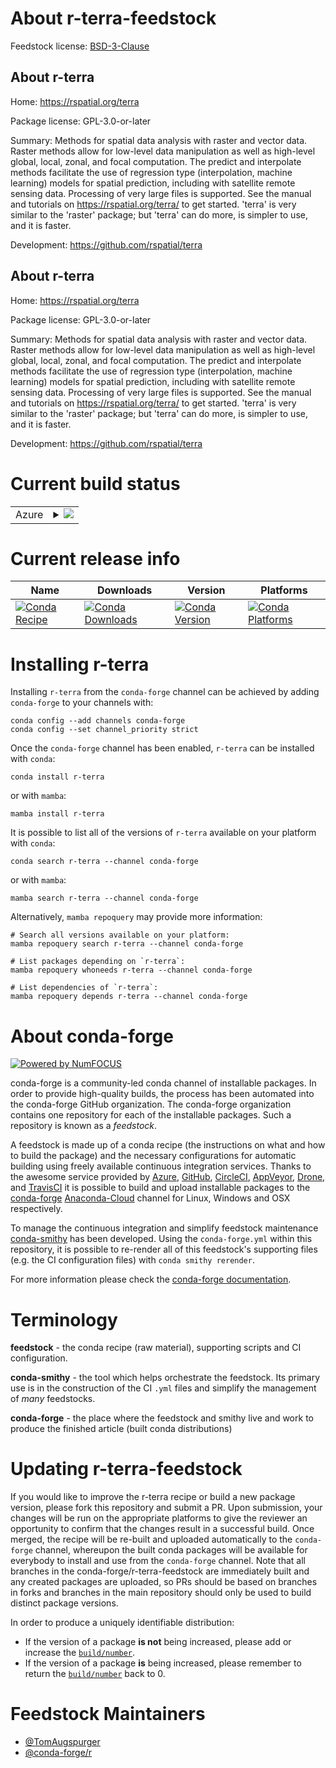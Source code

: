 About r-terra-feedstock
=======================

Feedstock license: [BSD-3-Clause](https://github.com/conda-forge/r-terra-feedstock/blob/main/LICENSE.txt)


About r-terra
-------------

Home: https://rspatial.org/terra

Package license: GPL-3.0-or-later

Summary: Methods for spatial data analysis with raster and vector data. Raster methods allow for low-level data manipulation as well as high-level global, local, zonal, and focal computation. The predict and interpolate methods facilitate the use of regression type (interpolation, machine learning) models for spatial prediction, including with satellite remote sensing data. Processing of very large files is supported. See the manual and tutorials on <https://rspatial.org/terra/> to get started. 'terra' is very similar to the 'raster' package; but 'terra' can do more, is simpler to use, and it is faster.

Development: https://github.com/rspatial/terra

About r-terra
-------------

Home: https://rspatial.org/terra

Package license: GPL-3.0-or-later

Summary: Methods for spatial data analysis with raster and vector data. Raster methods allow for low-level data manipulation as well as high-level global, local, zonal, and focal computation. The predict and interpolate methods facilitate the use of regression type (interpolation, machine learning) models for spatial prediction, including with satellite remote sensing data. Processing of very large files is supported. See the manual and tutorials on <https://rspatial.org/terra/> to get started. 'terra' is very similar to the 'raster' package; but 'terra' can do more, is simpler to use, and it is faster.

Development: https://github.com/rspatial/terra

Current build status
====================


<table>
    
  <tr>
    <td>Azure</td>
    <td>
      <details>
        <summary>
          <a href="https://dev.azure.com/conda-forge/feedstock-builds/_build/latest?definitionId=12694&branchName=main">
            <img src="https://dev.azure.com/conda-forge/feedstock-builds/_apis/build/status/r-terra-feedstock?branchName=main">
          </a>
        </summary>
        <table>
          <thead><tr><th>Variant</th><th>Status</th></tr></thead>
          <tbody><tr>
              <td>linux_64_r_base4.2</td>
              <td>
                <a href="https://dev.azure.com/conda-forge/feedstock-builds/_build/latest?definitionId=12694&branchName=main">
                  <img src="https://dev.azure.com/conda-forge/feedstock-builds/_apis/build/status/r-terra-feedstock?branchName=main&jobName=linux&configuration=linux%20linux_64_r_base4.2" alt="variant">
                </a>
              </td>
            </tr><tr>
              <td>linux_64_r_base4.3</td>
              <td>
                <a href="https://dev.azure.com/conda-forge/feedstock-builds/_build/latest?definitionId=12694&branchName=main">
                  <img src="https://dev.azure.com/conda-forge/feedstock-builds/_apis/build/status/r-terra-feedstock?branchName=main&jobName=linux&configuration=linux%20linux_64_r_base4.3" alt="variant">
                </a>
              </td>
            </tr><tr>
              <td>linux_aarch64_r_base4.2</td>
              <td>
                <a href="https://dev.azure.com/conda-forge/feedstock-builds/_build/latest?definitionId=12694&branchName=main">
                  <img src="https://dev.azure.com/conda-forge/feedstock-builds/_apis/build/status/r-terra-feedstock?branchName=main&jobName=linux&configuration=linux%20linux_aarch64_r_base4.2" alt="variant">
                </a>
              </td>
            </tr><tr>
              <td>linux_aarch64_r_base4.3</td>
              <td>
                <a href="https://dev.azure.com/conda-forge/feedstock-builds/_build/latest?definitionId=12694&branchName=main">
                  <img src="https://dev.azure.com/conda-forge/feedstock-builds/_apis/build/status/r-terra-feedstock?branchName=main&jobName=linux&configuration=linux%20linux_aarch64_r_base4.3" alt="variant">
                </a>
              </td>
            </tr><tr>
              <td>linux_ppc64le_r_base4.2</td>
              <td>
                <a href="https://dev.azure.com/conda-forge/feedstock-builds/_build/latest?definitionId=12694&branchName=main">
                  <img src="https://dev.azure.com/conda-forge/feedstock-builds/_apis/build/status/r-terra-feedstock?branchName=main&jobName=linux&configuration=linux%20linux_ppc64le_r_base4.2" alt="variant">
                </a>
              </td>
            </tr><tr>
              <td>linux_ppc64le_r_base4.3</td>
              <td>
                <a href="https://dev.azure.com/conda-forge/feedstock-builds/_build/latest?definitionId=12694&branchName=main">
                  <img src="https://dev.azure.com/conda-forge/feedstock-builds/_apis/build/status/r-terra-feedstock?branchName=main&jobName=linux&configuration=linux%20linux_ppc64le_r_base4.3" alt="variant">
                </a>
              </td>
            </tr><tr>
              <td>osx_64_r_base4.2</td>
              <td>
                <a href="https://dev.azure.com/conda-forge/feedstock-builds/_build/latest?definitionId=12694&branchName=main">
                  <img src="https://dev.azure.com/conda-forge/feedstock-builds/_apis/build/status/r-terra-feedstock?branchName=main&jobName=osx&configuration=osx%20osx_64_r_base4.2" alt="variant">
                </a>
              </td>
            </tr><tr>
              <td>osx_64_r_base4.3</td>
              <td>
                <a href="https://dev.azure.com/conda-forge/feedstock-builds/_build/latest?definitionId=12694&branchName=main">
                  <img src="https://dev.azure.com/conda-forge/feedstock-builds/_apis/build/status/r-terra-feedstock?branchName=main&jobName=osx&configuration=osx%20osx_64_r_base4.3" alt="variant">
                </a>
              </td>
            </tr><tr>
              <td>osx_arm64_r_base4.2</td>
              <td>
                <a href="https://dev.azure.com/conda-forge/feedstock-builds/_build/latest?definitionId=12694&branchName=main">
                  <img src="https://dev.azure.com/conda-forge/feedstock-builds/_apis/build/status/r-terra-feedstock?branchName=main&jobName=osx&configuration=osx%20osx_arm64_r_base4.2" alt="variant">
                </a>
              </td>
            </tr><tr>
              <td>osx_arm64_r_base4.3</td>
              <td>
                <a href="https://dev.azure.com/conda-forge/feedstock-builds/_build/latest?definitionId=12694&branchName=main">
                  <img src="https://dev.azure.com/conda-forge/feedstock-builds/_apis/build/status/r-terra-feedstock?branchName=main&jobName=osx&configuration=osx%20osx_arm64_r_base4.3" alt="variant">
                </a>
              </td>
            </tr>
          </tbody>
        </table>
      </details>
    </td>
  </tr>
</table>

Current release info
====================

| Name | Downloads | Version | Platforms |
| --- | --- | --- | --- |
| [![Conda Recipe](https://img.shields.io/badge/recipe-r--terra-green.svg)](https://anaconda.org/conda-forge/r-terra) | [![Conda Downloads](https://img.shields.io/conda/dn/conda-forge/r-terra.svg)](https://anaconda.org/conda-forge/r-terra) | [![Conda Version](https://img.shields.io/conda/vn/conda-forge/r-terra.svg)](https://anaconda.org/conda-forge/r-terra) | [![Conda Platforms](https://img.shields.io/conda/pn/conda-forge/r-terra.svg)](https://anaconda.org/conda-forge/r-terra) |

Installing r-terra
==================

Installing `r-terra` from the `conda-forge` channel can be achieved by adding `conda-forge` to your channels with:

```
conda config --add channels conda-forge
conda config --set channel_priority strict
```

Once the `conda-forge` channel has been enabled, `r-terra` can be installed with `conda`:

```
conda install r-terra
```

or with `mamba`:

```
mamba install r-terra
```

It is possible to list all of the versions of `r-terra` available on your platform with `conda`:

```
conda search r-terra --channel conda-forge
```

or with `mamba`:

```
mamba search r-terra --channel conda-forge
```

Alternatively, `mamba repoquery` may provide more information:

```
# Search all versions available on your platform:
mamba repoquery search r-terra --channel conda-forge

# List packages depending on `r-terra`:
mamba repoquery whoneeds r-terra --channel conda-forge

# List dependencies of `r-terra`:
mamba repoquery depends r-terra --channel conda-forge
```


About conda-forge
=================

[![Powered by
NumFOCUS](https://img.shields.io/badge/powered%20by-NumFOCUS-orange.svg?style=flat&colorA=E1523D&colorB=007D8A)](https://numfocus.org)

conda-forge is a community-led conda channel of installable packages.
In order to provide high-quality builds, the process has been automated into the
conda-forge GitHub organization. The conda-forge organization contains one repository
for each of the installable packages. Such a repository is known as a *feedstock*.

A feedstock is made up of a conda recipe (the instructions on what and how to build
the package) and the necessary configurations for automatic building using freely
available continuous integration services. Thanks to the awesome service provided by
[Azure](https://azure.microsoft.com/en-us/services/devops/), [GitHub](https://github.com/),
[CircleCI](https://circleci.com/), [AppVeyor](https://www.appveyor.com/),
[Drone](https://cloud.drone.io/welcome), and [TravisCI](https://travis-ci.com/)
it is possible to build and upload installable packages to the
[conda-forge](https://anaconda.org/conda-forge) [Anaconda-Cloud](https://anaconda.org/)
channel for Linux, Windows and OSX respectively.

To manage the continuous integration and simplify feedstock maintenance
[conda-smithy](https://github.com/conda-forge/conda-smithy) has been developed.
Using the ``conda-forge.yml`` within this repository, it is possible to re-render all of
this feedstock's supporting files (e.g. the CI configuration files) with ``conda smithy rerender``.

For more information please check the [conda-forge documentation](https://conda-forge.org/docs/).

Terminology
===========

**feedstock** - the conda recipe (raw material), supporting scripts and CI configuration.

**conda-smithy** - the tool which helps orchestrate the feedstock.
                   Its primary use is in the construction of the CI ``.yml`` files
                   and simplify the management of *many* feedstocks.

**conda-forge** - the place where the feedstock and smithy live and work to
                  produce the finished article (built conda distributions)


Updating r-terra-feedstock
==========================

If you would like to improve the r-terra recipe or build a new
package version, please fork this repository and submit a PR. Upon submission,
your changes will be run on the appropriate platforms to give the reviewer an
opportunity to confirm that the changes result in a successful build. Once
merged, the recipe will be re-built and uploaded automatically to the
`conda-forge` channel, whereupon the built conda packages will be available for
everybody to install and use from the `conda-forge` channel.
Note that all branches in the conda-forge/r-terra-feedstock are
immediately built and any created packages are uploaded, so PRs should be based
on branches in forks and branches in the main repository should only be used to
build distinct package versions.

In order to produce a uniquely identifiable distribution:
 * If the version of a package **is not** being increased, please add or increase
   the [``build/number``](https://docs.conda.io/projects/conda-build/en/latest/resources/define-metadata.html#build-number-and-string).
 * If the version of a package **is** being increased, please remember to return
   the [``build/number``](https://docs.conda.io/projects/conda-build/en/latest/resources/define-metadata.html#build-number-and-string)
   back to 0.

Feedstock Maintainers
=====================

* [@TomAugspurger](https://github.com/TomAugspurger/)
* [@conda-forge/r](https://github.com/conda-forge/r/)

